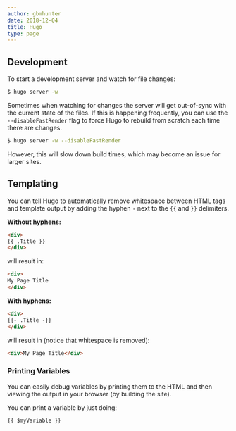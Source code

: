 ```yaml
---
author: gbmhunter
date: 2018-12-04
title: Hugo
type: page
---
```


## Development

To start a development server and watch for file changes:

```sh
$ hugo server -w
```

Sometimes when watching for changes the server will get out-of-sync with the current state of the files. If this is happening frequently, you can use the `--disableFastRender` flag to force Hugo to rebuild from scratch each time there are changes.

```sh
$ hugo server -w --disableFastRender
```

However, this will slow down build times, which may become an issue for larger sites.

## Templating

You can tell Hugo to automatically remove whitespace between HTML tags and template output by adding the hyphen `-` next to the `{{` and `}}` delimiters.

**Without hyphens:**

```html
<div>
{{ .Title }}
</div>
```

will result in:

```html
<div>
My Page Title
</div>
```

**With hyphens:**

```html
<div>
{{- .Title -}}
</div>
```

will result in (notice that whitespace is removed):

```html
<div>My Page Title</div>
```

### Printing Variables

You can easily debug variables by printing them to the HTML and then viewing the output in your browser (by building the site).

You can print a variable by just doing:

```html
{{ $myVariable }}
```
